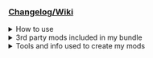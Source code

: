 <html>
<h3><a href="https://docs.google.com/spreadsheets/d/1o5TUvNii5BYmpCqOiBZx4jlki5P3iKkNU96aAjPHx54/edit?usp=drive_link"
    target="_blank">Changelog/Wiki</a></h3>
<details> <!-- How to use -->
  <summary>How to use</summary>
  <ul>
    <li>
      <table>
        <tr>
          <th>Recommended install (<a href="https://www.youtube.com/watch?v=tZPNiCnPswU">Video Guide</a>)</th>
        </tr>
        <tr>
          <td>Install a GIT client. I recommend the official Microsoft Client: <a
              href="https://desktop.github.com">GitHub Desktop</a> - no account needed</td>
        </tr>
        <tr>
          <td>rename "[...]\Steam\steamapps\common\Monster Hunter Rise" to "Monster Hunter Rise2"</td>
        </tr>
        <tr>
          <td>create a new "Monster Hunter Rise" folder</td>
        </tr>
        <tr>
          <td>GIT clone this repo to "Monster Hunter Rise"</td>
        </tr>
        <tr>
          <td>move the files from "Monster Hunter Rise2" to "Monster Hunter Rise" and delete the "Monster Hunter Rise2"
            folder afterwards</td>
        </tr>
      </table>
    </li>
    <li>
      <table>
        <tr>
          <th>Quick install </th>
        </tr>
        <tr>
          <td>Download this repo and add the files to "[...]\Steam\steamapps\common\Monster Hunter Rise"</td>
        </tr>
      </table>
    </li>
    <li>
      <table>
        <tr>
          <th>Steam Deck extra step</th>
          <th></th>
        </tr>
        <tr>
          <td>set launch options</td>
          <td>WINEDLLOVERRIDES="dinput8.dll=n,b" %command%</td>
        </tr>
      </table>
    </li>
  </ul>
</details>
<details> <!-- 3rd party mods included in my bundle -->
  <summary>3rd party mods included in my bundle</summary>
  <ul>
    <li><a href="https://www.nexusmods.com/monsterhunterrise/mods/26?tab=files">REFramework</a></li>
    <li><a href="https://www.nexusmods.com/monsterhunterrise/mods/848?tab=description">FirstNatives</a></li>
    <li><a href="https://www.nexusmods.com/monsterhunterrise/mods/886?tab=files">SpiritBirds</a></li>
    <li><a href="https://www.nexusmods.com/monsterhunterrise/mods/54?tab=files">Monster Weakness Icon Indicator</a></li>
    <li><a href="https://www.nexusmods.com/monsterhunterrise/mods/92?tab=files">VIP Dango Tickets</a></li>
    <li><a href="https://www.nexusmods.com/monsterhunterrise/mods/76?tab=files">No More Blinking Icons</a></li>
    <li><a href="https://www.nexusmods.com/monsterhunterrise/mods/1064?tab=files">Gems Sorted by Skill Name (eng)</a>
    </li>
    <li><a href="https://www.nexusmods.com/monsterhunterrise/mods/203?tab=files">Drop Rates Enhanced x2</a></li>
    <li><a href="https://www.nexusmods.com/monsterhunterrise/mods/319?tab=files">Reward multiplier x1.5 and money/kamura
        x2</a></li>
    <li><a href="https://www.nexusmods.com/monsterhunterrise/mods/1044?tab=files">Better Matchmaking</a></li>
    <li><a href="https://www.nexusmods.com/monsterhunterrise/mods/37?tab=files">RiseTweaks</a></li>
    <li><a href="https://www.nexusmods.com/monsterhunterrise/mods/134?tab=files">REFramework Direct2D</a></li>
    <li><a href="https://www.nexusmods.com/monsterhunterrise/mods/49?tab=files">Disable Other Players Pets</a></li>
    <li><a href="https://www.nexusmods.com/monsterhunterrise/mods/117?tab=files">Buddy Skill Editor</a></li>
    <li><a href="https://www.nexusmods.com/monsterhunterrise/mods/93?tab=files">NoKillCam+SlowMo</a></li>
    <li><a href="https://www.nexusmods.com/monsterhunterrise/mods/62?tab=files">Carve Timer Skip and Fast Return</a>
    </li>
    <li><a href="https://www.nexusmods.com/monsterhunterrise/mods/17?tab=files">Charm Editor and Item Cheat</a></li>
    <li><a href="https://www.nexusmods.com/monsterhunterrise/mods/207?tab=files">Adjustable UI Scale</a></li>
  </ul>
</details>
<details> <!-- Tools and info used to create my mods -->
  <summary>Tools and info used to create my mods</summary>
  <ul>
    <li><a href="https://github.com/Synthlight/MHR-Editor">Synthlight's MHR Editor</a></li>
    <li><a href="https://github.com/Synthlight/MHR-Editor/wiki">Synthlight's MHR Editor Wiki</a></li>
    <li><a href="https://github.com/mhvuze/MonsterHunterRiseModding/wiki"> MHR Modding Wiki</a></li>
    <li><a href="https://www.nexusmods.com/monsterhunterrise/mods/849?tab=files">MHRUnpack</a></li>
  </ul>
</details>